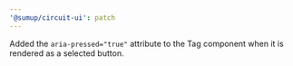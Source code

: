 ```yaml
---
'@sumup/circuit-ui': patch
---
```


Added the `aria-pressed="true"` attribute to the Tag component when it is rendered as a selected button.
